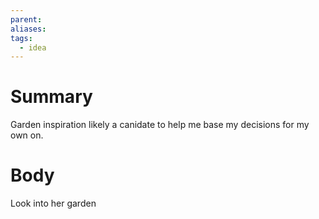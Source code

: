 ```yaml
---
parent: 
aliases: 
tags:
  - idea
---
```

# Summary 
Garden inspiration likely a canidate to help me base my decisions for my own on.
# Body

Look into her garden